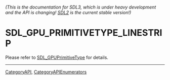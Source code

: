 ###### (This is the documentation for SDL3, which is under heavy development and the API is changing! [SDL2](https://wiki.libsdl.org/SDL2/) is the current stable version!)
# SDL_GPU_PRIMITIVETYPE_LINESTRIP

Please refer to [SDL_GPUPrimitiveType](SDL_GPUPrimitiveType) for details.

----
[CategoryAPI](CategoryAPI), [CategoryAPIEnumerators](CategoryAPIEnumerators)

